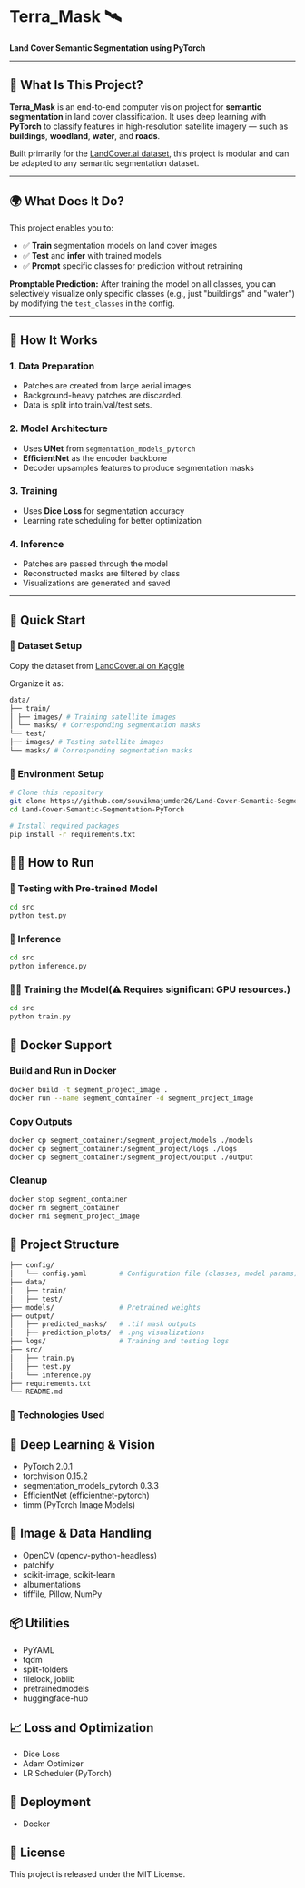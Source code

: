 # Terra_Mask 🛰️

**Land Cover Semantic Segmentation using PyTorch**

---

## 📌 What Is This Project?

**Terra_Mask** is an end-to-end computer vision project for **semantic segmentation** in land cover classification. It uses deep learning with **PyTorch** to classify features in high-resolution satellite imagery — such as **buildings**, **woodland**, **water**, and **roads**.

Built primarily for the [LandCover.ai dataset](https://www.kaggle.com/datasets/adrianboguszewski/landcoverai), this project is modular and can be adapted to any semantic segmentation dataset.

---

## 🌍 What Does It Do?

This project enables you to:

- ✅ **Train** segmentation models on land cover images
- ✅ **Test** and **infer** with trained models
- ✅ **Prompt** specific classes for prediction without retraining

**Promptable Prediction:** After training the model on all classes, you can selectively visualize only specific classes (e.g., just "buildings" and "water") by modifying the `test_classes` in the config.

---

## 🧠 How It Works

### 1. **Data Preparation**

- Patches are created from large aerial images.
- Background-heavy patches are discarded.
- Data is split into train/val/test sets.

### 2. **Model Architecture**

- Uses **UNet** from `segmentation_models_pytorch`
- **EfficientNet** as the encoder backbone
- Decoder upsamples features to produce segmentation masks

### 3. **Training**

- Uses **Dice Loss** for segmentation accuracy
- Learning rate scheduling for better optimization

### 4. **Inference**

- Patches are passed through the model
- Reconstructed masks are filtered by class
- Visualizations are generated and saved

---

## 🚀 Quick Start

### 📁 Dataset Setup

Copy the dataset from [LandCover.ai on Kaggle](https://www.kaggle.com/datasets/adrianboguszewski/landcoverai)

Organize it as:

```bash
data/
├── train/
│ ├── images/ # Training satellite images
│ └── masks/ # Corresponding segmentation masks
└── test/
├── images/ # Testing satellite images
└── masks/ # Corresponding segmentation masks
```

### 🔧 Environment Setup

```bash
# Clone this repository
git clone https://github.com/souvikmajumder26/Land-Cover-Semantic-Segmentation-PyTorch.git
cd Land-Cover-Semantic-Segmentation-PyTorch

# Install required packages
pip install -r requirements.txt
```

## 🏃‍♂️ How to Run

### 🔬 Testing with Pre-trained Model

```bash
cd src
python test.py
```

### 🎯 Inference

```bash
cd src
python inference.py
```

### 🏋️‍♂️ Training the Model(⚠️ Requires significant GPU resources.)

```bash
cd src
python train.py
```

## 🐳 Docker Support

### Build and Run in Docker

```bash
docker build -t segment_project_image .
docker run --name segment_container -d segment_project_image
```

### Copy Outputs

```bash
docker cp segment_container:/segment_project/models ./models
docker cp segment_container:/segment_project/logs ./logs
docker cp segment_container:/segment_project/output ./output
```

### Cleanup

```bash
docker stop segment_container
docker rm segment_container
docker rmi segment_project_image

```

## 📁 Project Structure

```bash
├── config/
│   └── config.yaml        # Configuration file (classes, model params)
├── data/
│   ├── train/
│   ├── test/
├── models/                # Pretrained weights
├── output/
│   ├── predicted_masks/   # .tif mask outputs
│   ├── prediction_plots/  # .png visualizations
├── logs/                  # Training and testing logs
├── src/
│   ├── train.py
│   ├── test.py
│   └── inference.py
├── requirements.txt
└── README.md

```

### 🔧 Technologies Used

## 🧠 Deep Learning & Vision

- PyTorch 2.0.1
- torchvision 0.15.2
- segmentation_models_pytorch 0.3.3
- EfficientNet (efficientnet-pytorch)
- timm (PyTorch Image Models)

## 🧰 Image & Data Handling

- OpenCV (opencv-python-headless)
- patchify
- scikit-image, scikit-learn
- albumentations
- tifffile, Pillow, NumPy

## 📦 Utilities

- PyYAML
- tqdm
- split-folders
- filelock, joblib
- pretrainedmodels
- huggingface-hub

## 📈 Loss and Optimization

- Dice Loss
- Adam Optimizer
- LR Scheduler (PyTorch)

## 🐳 Deployment

- Docker

## 📜 License

This project is released under the MIT License.
